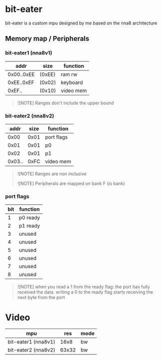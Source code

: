 # bit-eater
bit-eater is a custom mpu designed by me based on the nna8 architecture


## Memory map / Peripherals

### bit-eater1 (nna8v1)

| addr       | size   | function  |
|------------|--------|-----------|
| 0x00..0xEE | (0xEE) | ram rw    |
| 0xEE..0xEF | (0x02)  | keyboard  |
| 0xEF..     | (0x10) | video mem |

> ![NOTE]
> Ranges don't include the upper bound
>

### bit-eater2 (nna8v2)

| addr   | size | function   |
|--------|------|------------|
| 0x00   | 0x01 | port flags |
| 0x01   | 0x01 | p0         |
| 0x02   | 0x01 | p1         |
| 0x03.. | 0xFC | video mem  |

> ![NOTE]
> Ranges are non inclusive
>
> ![NOTE]
> Peripherals are mapped on bank F (io bank)
>

### port flags
| bit | function |
|-----|----------|
| 1   | p0 ready |
| 2   | p1 ready |
| 3   | unused   |
| 4   | unused   |
| 5   | unused   |
| 6   | unused   |
| 7   | unused   |
| 8   | unused   |

> ![NOTE]
> when you read a 1 from the ready flag: the port has fully received the data.
> writing a 0 to the ready flag starts receiving the next byte from the port
>

# Video
| mpu                 | res   | mode |
|---------------------|-------|------|
| bit-eater1 (nna8v1) | 16x8  | bw   |
| bit-eater2 (nna8v2) | 63x32 | bw   |
